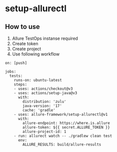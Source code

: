 # setup-allurectl

## How to use

1. Allure TestOps instanse required
2. Create token
3. Create project
4. Use following workflow

  ```
  on: [push]

  jobs:
    tests:
      runs-on: ubuntu-latest
      steps:
      - uses: actions/checkout@v3
      - uses: actions/setup-java@v3
        with:
          distribution: 'zulu'
          java-version: '17'
          cache: 'gradle'
      - uses: allure-framework/setup-allurectl@v1
        with: 
          allure-endpoint: https://where.is.allure
          allure-token: ${{ secret.ALLURE_TOKEN }}
          allure-project-id: 1
      - run: allurect watch -- ./gradlew clean test
        env: 
          ALLURE_RESULTS: build/allure-results
  ```
